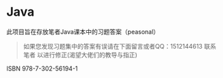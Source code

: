 # Java
此项目旨在存放笔者Java课本中的习题答案（peasonal）


>如果您发现习题集中的答案有误请在下面留言或者QQ：1512144613 联系笔者 以进行修正(渴望大佬们的教导与指正)

ISBN 978-7-302-56194-1
